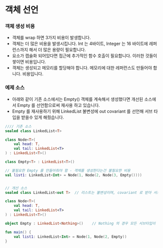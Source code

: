 # 객체 선언



### 객체 생성 비용

- 객체를 wrap 하면 3가지 비용이 발생합니다. 
- 객체는 더 많은 비용을 발생시킵니다. Int 는 4바이트, Integer 는 16 바이트에 레퍼런스까지 해서 더 많은 용량이 필요합니다.
- 요소가 캡슐화 되어있다면 접근에 추가적인 함수 호출이 필요합니다. 이러한 것들이 쌓이면 비용입니다.
- 객체는 생성되고 메모리를 할당해야 합니다. 메모리에 대한 레퍼런스도 만들어야 합니다. 비용입니다.



### 예제 소스

- 아래와 같이 기존 소스에서는 Empty() 객체를 계속해서 생성했다면 개선된 소스에서 Empty 를 선언함으로써 재사용 하고 있습니다.
- Empty 를 재사용하기 위해 LinkedList 불변성에 out covariant 를 선언해 서브 타입을 받을수 있게 해줬습니다.

```kotlin
//// 기존 소스
sealed class LinkedList<T>

class Node<T>(
    val head: T,
    val tail: LinkedList<T>
) : LinkedList<T>()

class Empty<T> : LinkedList<T>()

// 불필요한 Empty 를 만들어줘야 함 - 객체를 생성한다는건 불필요한 비용
val list1: LinkedList<Int> = Node(1, Node(2, Node(3, Empty())))


// 개선 소스
sealed class LinkedList<out T>  // 리스트는 불변성이며, covariant 로 받아 서브 타입을 허용해줍니다. 

class Node<T>(
    val head: T,
    val tail: LinkedList<T>
) : LinkedList<T>()

object Empty : LinkedList<Nothing>()	// Nothing 의 경우 모든 서브타입이 됩니다.

fun main() {
    val list1: LinkedList<Int> = Node(1, Node(2, Empty))
}
```



